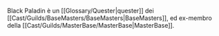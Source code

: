 Black Paladin è un [[Glossary/Quester|quester]] dei [[Cast/Guilds/BaseMasters/BaseMasters|BaseMasters]], ed ex-membro della [[Cast/Guilds/MasterBase/MasterBase|MasterBase]].
